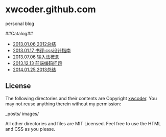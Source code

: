 xwcoder.github.com
==================

personal blog

##Catalog##

* [2013.01.06  2012总结](_posts/2013-01-06-2012-summary.md)
* [2013.01.17  书评:css设计指南](_posts/2013-01-17-book-stylin-with-css.md)
* [2013.07.06  输入法概念](_posts/2013-07-06-input-method-concept.md)
* [2013.12.13  前端编码问题](_posts/2013-12-13-encoding-charset.md)
* [2014.01.25  2013总结](_posts/2014-01-25-2013-summary.md)

## License ##

The following directories and their contents are Copyright [xwcoder](https://github.com/xwcoder). You may not reuse anything therein without my permission:

_posts/
images/

All other directories and files are MIT Licensed. Feel free to use the HTML and CSS as you please.
